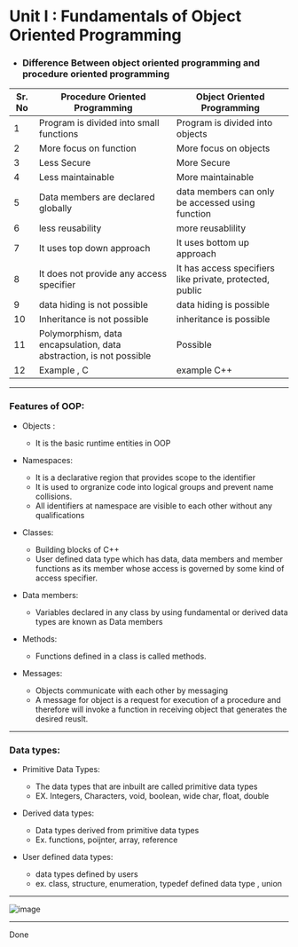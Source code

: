 # Unit I : Fundamentals of Object Oriented Programming

* ### Difference Between object oriented programming and procedure oriented programming

Sr. No|Procedure Oriented Programming | Object Oriented Programming
--- |--- | ---
1| Program is divided into small functions | Program is divided into objects
2 | More focus on function | More focus on objects
3 | Less Secure | More Secure
4 | Less maintainable | More maintainable
5 | Data members are declared globally | data members can only be accessed using function
6 | less reusability | more reusablility
7 | It uses top down approach | It uses bottom up approach
8 | It does not provide any access specifier | It has access specifiers like private, protected, public
9 | data hiding is not possible | data hiding is possible
10 | Inheritance is not possible | inheritance is possible
11 | Polymorphism, data encapsulation, data abstraction, is not possible | Possible
12 | Example , C  | example C++

---
### Features of OOP:

* Objects :
  * It is the basic runtime entities in OOP

* Namespaces: 
  * It is a declarative region that provides scope to the identifier
  * It is used to orgranize code into logical groups and prevent name collisions.
  * All identifiers at namespace are visible to each other without any qualifications
 
* Classes:
  * Building blocks of C++
  * User defined data type which has data, data members and member functions as its member whose access is governed by some kind of access specifier.
 
* Data members:
  * Variables declared in any class by using fundamental or derived data types are known as Data members

* Methods:
  * Functions defined in a class is called methods.
  
  
* Messages:
  * Objects communicate with each other by messaging
  * A message for object is a request for execution of a procedure and therefore will invoke a function in receiving object that generates the desired reuslt.


---

### Data types:

* Primitive Data Types: 
  * The data types that are inbuilt are called primitive data types
  * EX. Integers, Characters, void, boolean, wide char, float, double

* Derived data types:
  * Data types derived from primitive data types
  * Ex. functions, poijnter, array, reference

* User defined data types:
  * data types defined by users
  * ex. class, structure, enumeration, typedef defined data type , union

---

![image](https://user-images.githubusercontent.com/68887544/114161795-168c8380-9946-11eb-80da-2ae871658fc7.png)

---

Done
